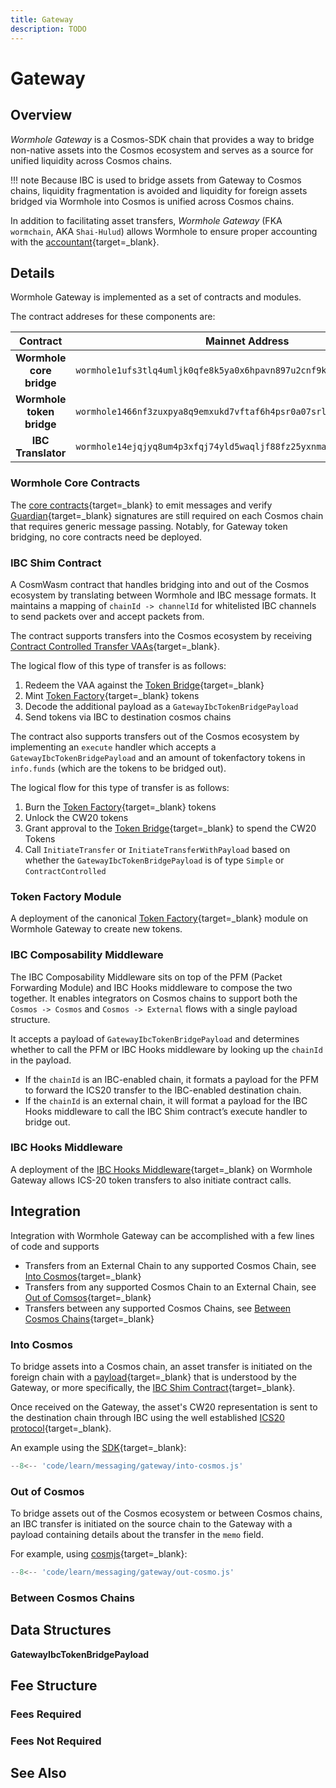 ```yaml
---
title: Gateway
description: TODO
---
```


<!--
[link](#){target=\_blank}
![img description](/images/learn/introduction/introduction-1.webp)
`
```ts
--8<-- 'code/learn/infrastructure/VAAs/header.js'
```
=== "Testnet"
```sh
```
```text
```
- `variable` ++"type"++ - description
-->

# Gateway 

## Overview

_Wormhole Gateway_ is a Cosmos-SDK chain that provides a way to bridge non-native assets into the Cosmos ecosystem and serves as a source for unified liquidity across Cosmos chains.

!!! note
    Because IBC is used to bridge assets from Gateway to Cosmos chains, liquidity fragmentation is avoided and liquidity for foreign assets bridged via Wormhole into Cosmos is unified across Cosmos chains.

In addition to facilitating asset transfers, _Wormhole Gateway_ (FKA `wormchain`, AKA `Shai-Hulud`) allows Wormhole to ensure proper accounting with the [accountant](https://github.com/wormhole-foundation/wormhole/blob/main/whitepapers/0011_accountant.md){target=\_blank}. 

## Details

Wormhole Gateway is implemented as a set of contracts and modules.

The contract addreses for these components are:

|   **Contract**  |  **Mainnet Address**  |   **Testnet Address**    |
|:---------------:|:---------------------:|:------------------------:|
| **Wormhole core bridge** | `wormhole1ufs3tlq4umljk0qfe8k5ya0x6hpavn897u2cnf9k0en9jr7qarqqaqfk2j` |  `wormhole16jzpxp0e8550c9aht6q9svcux30vtyyyyxv5w2l2djjra46580wsazcjwp` |
| **Wormhole token bridge** | `wormhole1466nf3zuxpya8q9emxukd7vftaf6h4psr0a07srl5zw74zh84yjq4lyjmh` | `wormhole1aaf9r6s7nxhysuegqrxv0wpm27ypyv4886medd3mrkrw6t4yfcnst3qpex` |
| **IBC Translator** | `wormhole14ejqjyq8um4p3xfqj74yld5waqljf88fz25yxnma0cngspxe3les00fpjx` | `wormhole1ctnjk7an90lz5wjfvr3cf6x984a8cjnv8dpmztmlpcq4xteaa2xs9pwmzk` |

### Wormhole Core Contracts

The [core contracts](/learn/messaging/core-contracts/){target=\_blank} to emit messages and verify [Guardian](/learn/infrastructure/guardians/){target=\_blank} signatures are still required on each Cosmos chain that requires generic message passing. Notably, for Gateway token bridging, no core contracts need be deployed.

### IBC Shim Contract

A CosmWasm contract that handles bridging into and out of the Cosmos ecosystem by translating between Wormhole and IBC message formats. It maintains a mapping of `chainId -> channelId` for whitelisted IBC channels to send packets over and accept packets from.

The contract supports transfers into the Cosmos ecosystem by receiving [Contract Controlled Transfer VAAs](/learn/infrastructure/vaas/){target=\_blank}.

The logical flow of this type of transfer is as follows:

1. Redeem the VAA against the [Token Bridge](/learn/messaging/token-nft-bridge/){target=\_blank}
2. Mint [Token Factory](/learn/messaging/gateway/#token-factory-module){target=\_blank} tokens
3. Decode the additional payload as a `GatewayIbcTokenBridgePayload`
4. Send tokens via IBC to destination cosmos chains

The contract also supports transfers out of the Cosmos ecosystem by implementing an `execute` handler which accepts a `GatewayIbcTokenBridgePayload` and an amount of tokenfactory tokens in `info.funds` (which are the tokens to be bridged out).

The logical flow for this type of transfer is as follows:

1. Burn the [Token Factory](/learn/messaging/gateway/#token-factory-module){target=\_blank} tokens
2. Unlock the CW20 tokens
3. Grant approval to the [Token Bridge](/learn/messaging/token-nft-bridge/){target=\_blank} to spend the CW20 Tokens
4. Call `InitiateTransfer` or `InitiateTransferWithPayload` based on whether the `GatewayIbcTokenBridgePayload` is of type `Simple` or `ContractControlled`

### Token Factory Module

A deployment of the canonical [Token Factory](https://github.com/CosmosContracts/juno/tree/v14.1.1/x/tokenfactory){target=\_blank} module on Wormhole Gateway to create new tokens.

### IBC Composability Middleware

The IBC Composability Middleware sits on top of the PFM (Packet Forwarding Module) and IBC Hooks middleware to compose the two together. It enables integrators on Cosmos chains to support both the `Cosmos -> Cosmos` and `Cosmos -> External` flows with a single payload structure.

It accepts a payload of `GatewayIbcTokenBridgePayload` and determines whether to call the PFM or IBC Hooks middleware by looking up the `chainId` in the payload.

- If the `chainId` is an IBC-enabled chain, it formats a payload for the PFM to forward the ICS20 transfer to the IBC-enabled destination chain.
- If the `chainId` is an external chain, it will format a payload for the IBC Hooks middleware to call the IBC Shim contract’s execute handler to bridge out.

### IBC Hooks Middleware

A deployment of the [IBC Hooks Middleware](https://github.com/osmosis-labs/osmosis/tree/v15.2.0/x/ibc-hooks){target=\_blank} on Wormhole Gateway allows ICS-20 token transfers to also initiate contract calls.

## Integration

Integration with Wormhole Gateway can be accomplished with a few lines of code and supports

- Transfers from an External Chain to any supported Cosmos Chain, see [Into Cosmos](/learn/messaging/gateway/#into-cosmos){target=\_blank}
- Transfers from any supported Cosmos Chain to an External Chain, see [Out of Comsos](/learn/messaging/gateway/#out-of-cosmos){target=\_blank}
- Transfers between any supported Cosmos Chains, see [Between Cosmos Chains](/learn/messaging/gateway/#between-cosmos-chains){target=\_blank}

### Into Cosmos

To bridge assets into a Cosmos chain, an asset transfer is initiated on the foreign chain with a [payload](/learn/messaging/gateway/#data-structures){target=\_blank} that is understood by the Gateway, or more specifically, the [IBC Shim Contract](/learn/messaging/gateway/#ibc-shim-contract){target=\_blank}.

Once received on the Gateway, the asset's CW20 representation is sent to the destination chain through IBC using the well established [ICS20 protocol](https://github.com/cosmos/ibc/tree/main/spec/app/ics-020-fungible-token-transfer){target=\_blank}.

An example using the [SDK](#){target=\_blank}: <!-- link to legacy SDK -->

```js
--8<-- 'code/learn/messaging/gateway/into-cosmos.js'
```

### Out of Cosmos

To bridge assets out of the Cosmos ecosystem or between Cosmos chains, an IBC transfer is initiated on the source chain to the Gateway with a payload containing details about the transfer in the `memo` field.

For example, using [cosmjs](https://github.com/cosmos/cosmjs){target=\_blank}:

```js
--8<-- 'code/learn/messaging/gateway/out-cosmo.js'
```

### Between Cosmos Chains

## Data Structures

**GatewayIbcTokenBridgePayload**

## Fee Structure

### Fees Required

### Fees Not Required

## See Also <!-- rename -->